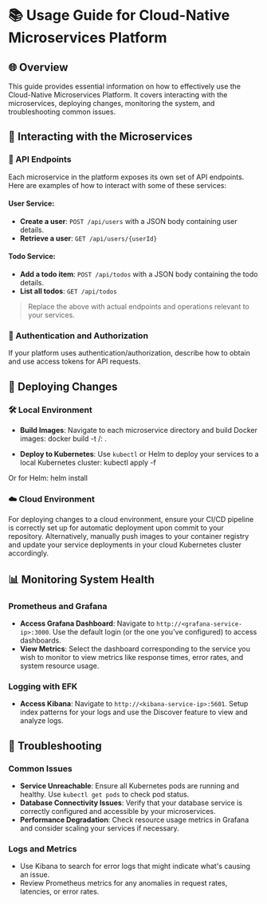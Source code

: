 # 📚 Usage Guide for Cloud-Native Microservices Platform

## 🌐 Overview

This guide provides essential information on how to effectively use the Cloud-Native Microservices Platform. It covers interacting with the microservices, deploying changes, monitoring the system, and troubleshooting common issues.

## 🤝 Interacting with the Microservices

### 🚪 API Endpoints

Each microservice in the platform exposes its own set of API endpoints. Here are examples of how to interact with some of these services:

#### User Service:
- **Create a user**: `POST /api/users` with a JSON body containing user details.
- **Retrieve a user**: `GET /api/users/{userId}`

#### Todo Service:
- **Add a todo item**: `POST /api/todos` with a JSON body containing the todo details.
- **List all todos**: `GET /api/todos`

> Replace the above with actual endpoints and operations relevant to your services.

### 🔐 Authentication and Authorization

If your platform uses authentication/authorization, describe how to obtain and use access tokens for API requests.

## 🚀 Deploying Changes

### 🛠 Local Environment

- **Build Images**: Navigate to each microservice directory and build Docker images:
docker build -t <your-registry>/<service-name>:<tag> .

- **Deploy to Kubernetes**: Use `kubectl` or Helm to deploy your services to a local Kubernetes cluster:
kubectl apply -f <path-to-kubernetes-manifest>

Or for Helm:
helm install <release-name> <path-to-helm-chart>

### ☁️ Cloud Environment

For deploying changes to a cloud environment, ensure your CI/CD pipeline is correctly set up for automatic deployment upon commit to your repository. Alternatively, manually push images to your container registry and update your service deployments in your cloud Kubernetes cluster accordingly.

## 📊 Monitoring System Health

### Prometheus and Grafana

- **Access Grafana Dashboard**: Navigate to `http://<grafana-service-ip>:3000`. Use the default login (or the one you've configured) to access dashboards.
- **View Metrics**: Select the dashboard corresponding to the service you wish to monitor to view metrics like response times, error rates, and system resource usage.

### Logging with EFK

- **Access Kibana**: Navigate to `http://<kibana-service-ip>:5601`. Setup index patterns for your logs and use the Discover feature to view and analyze logs.

## 🔧 Troubleshooting

### Common Issues

- **Service Unreachable**: Ensure all Kubernetes pods are running and healthy. Use `kubectl get pods` to check pod status.
- **Database Connectivity Issues**: Verify that your database service is correctly configured and accessible by your microservices.
- **Performance Degradation**: Check resource usage metrics in Grafana and consider scaling your services if necessary.

### Logs and Metrics

- Use Kibana to search for error logs that might indicate what's causing an issue.
- Review Prometheus metrics for any anomalies in request rates, latencies, or error rates.
